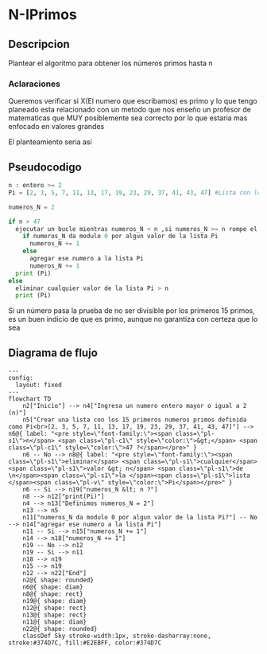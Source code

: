 # N-IPrimos
## Descripcion
Plantear el algoritmo para obtener los números primos hasta n
### Aclaraciones
Queremos verificar si X(El numero que escribamos) es primo y lo que tengo planeado esta relacionado con un metodo que nos enseño un profesor de matematicas que MUY posiblemente sea correcto por lo que estaria mas enfocado en valores grandes


El planteamiento seria asi
## Pseudocodigo
```python
n : entero >= 2
Pi = [2, 3, 5, 7, 11, 13, 17, 19, 23, 29, 37, 41, 43, 47] #Lista con los primeros 15 numeros primos

numeros_N = 2

if n > 47
  ejecutar un bucle mientras numeros_N < n ,si numeros_N >= n rompe el bucle
    if numeros_N da modulo 0 por algun valor de la lista Pi
      numeros_N += 1
    else
      agregar ese numero a la lista Pi
      numeros_N += 1
  print (Pi)
else
  eliminar cualquier valor de la lista Pi > n
  print (Pi)
```

Si un número pasa la prueba de no ser divisible por los primeros 15 primos, es un buen indicio de que es primo, aunque no garantiza con certeza que lo sea 

## Diagrama de flujo
```mermaid
---
config:
  layout: fixed
---
flowchart TD
    n2["Inicio"] --> n4["Ingresa un numero entero mayor o igual a 2 (n)"]
    n5["Crear una lista con los 15 primeros numeros primos definida como Pi<br>[2, 3, 5, 7, 11, 13, 17, 19, 23, 29, 37, 41, 43, 47]"] --> n6@{ label: "<pre style=\"font-family:\"><span class=\"pl-s1\">n</span> <span class=\"pl-c1\" style=\"color:\">&gt;</span> <span class=\"pl-c1\" style=\"color:\">47 ?</span></pre>" }
    n6 -- No --> n8@{ label: "<pre style=\"font-family:\"><span class=\"pl-s1\">eliminar</span> <span class=\"pl-s1\">cualquier</span> <span class=\"pl-s1\">valor &gt; n</span> <span class=\"pl-s1\">de \n</span><span class=\"pl-s1\">la </span><span class=\"pl-s1\">lista </span><span class=\"pl-v\" style=\"color:\">Pi</span></pre>" }
    n6 -- Si --> n19["numeros_N &lt; n ?"]
    n8 --> n12["print(Pi)"]
    n4 --> n13["Definimos numeros_N = 2"]
    n13 --> n5
    n11["numeros_N da modulo 0 por algun valor de la lista Pi?"] -- No --> n14["agregar ese numero a la lista Pi"]
    n11 -- Si --> n15["numeros_N += 1"]
    n14 --> n18["numeros_N += 1"]
    n19 -- No --> n12
    n19 -- Si --> n11
    n18 --> n19
    n15 --> n19
    n12 --> n22["End"]
    n2@{ shape: rounded}
    n6@{ shape: diam}
    n8@{ shape: rect}
    n19@{ shape: diam}
    n12@{ shape: rect}
    n13@{ shape: rect}
    n11@{ shape: diam}
    n22@{ shape: rounded}
    classDef Sky stroke-width:1px, stroke-dasharray:none, stroke:#374D7C, fill:#E2EBFF, color:#374D7C
```
